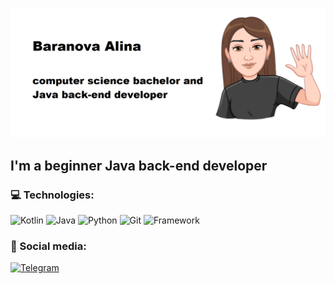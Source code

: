 ![Header](https://github.com/A1inka/a1inka/blob/main/assets/pic.png)

## I'm a beginner Java back-end developer

### 💻 Technologies:
![Kotlin](https://img.shields.io/badge/-Kotlin-black?style=for-the-badge&logo=Kotlin&logoColor)
![Java](https://img.shields.io/badge/-Java-black?style=for-the-badge&logo=Java&logoColor)
![Python](https://img.shields.io/badge/-Python-black?style=for-the-badge&logo=Python&logoColor)
![Git](https://img.shields.io/badge/-Git-black?style=for-the-badge&logo=Git&logoColor)
![Framework](https://img.shields.io/badge/-Framework-black?style=for-the-badge&logo=Framework&logoColor)

### 🤝 Social media:
[![Telegram](https://img.shields.io/badge/-Telegram-black?style=for-the-badge&logo=telegram&logoColor)](https://t.me/yaa1ina)

<!--
**A1inka/a1inka** is a ✨ _special_ ✨ repository because its `README.md` (this file) appears on your GitHub profile.
I'm a beginner back-end developer. I'm skilled in a variety of technologies, including Kotlin, Java and Python. 
💥 I can write clean code that is easy to understand, which is very important when reading the code and making changes to it by other developers.
🤔 Problem-solving is one of my strengths, and I enjoy tackling challenging coding issues and finding elegant solutions to complex problems.
🌟 Collaboration is key to my approach, and I thrive in team environments where I can learn from my peers and contribute to a shared vision.
📫 If you are interested in working with me or just want to talk about front-end development, write to me:
-->
